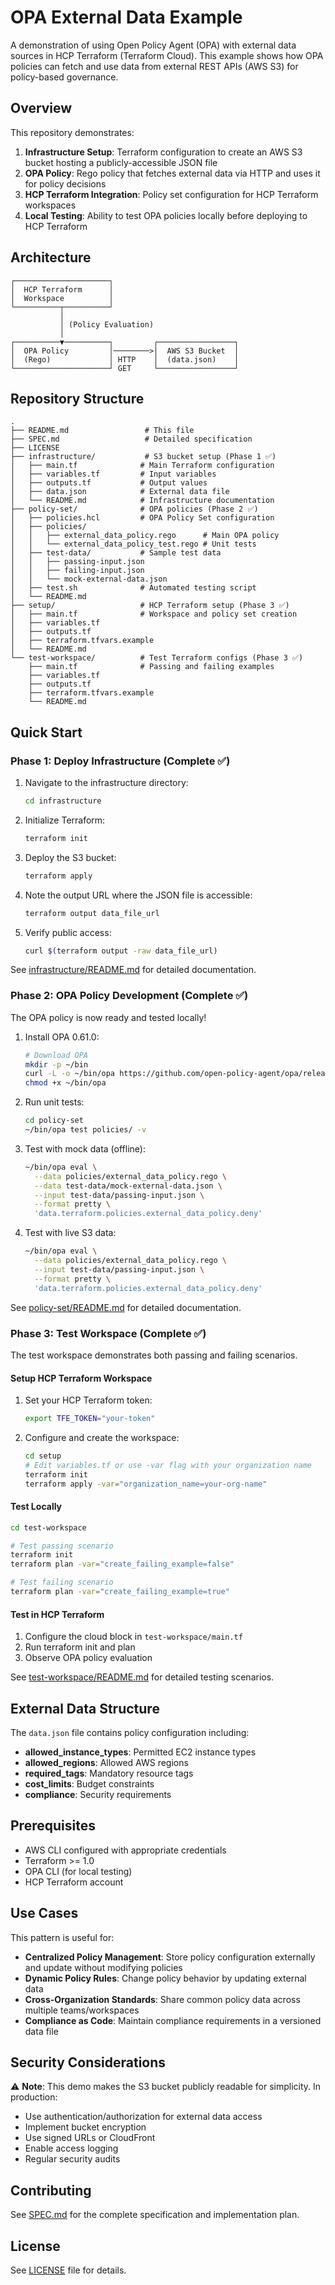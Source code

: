 # OPA External Data Example

A demonstration of using Open Policy Agent (OPA) with external data sources in HCP Terraform (Terraform Cloud). This example shows how OPA policies can fetch and use data from external REST APIs (AWS S3) for policy-based governance.

## Overview

This repository demonstrates:

1. **Infrastructure Setup**: Terraform configuration to create an AWS S3 bucket hosting a publicly-accessible JSON file
2. **OPA Policy**: Rego policy that fetches external data via HTTP and uses it for policy decisions
3. **HCP Terraform Integration**: Policy set configuration for HCP Terraform workspaces
4. **Local Testing**: Ability to test OPA policies locally before deploying to HCP Terraform

## Architecture

```
┌─────────────────────┐
│  HCP Terraform      │
│  Workspace          │
└──────────┬──────────┘
           │
           │ (Policy Evaluation)
           │
┌──────────▼──────────┐         ┌─────────────────┐
│  OPA Policy         │────────>│  AWS S3 Bucket  │
│  (Rego)             │ HTTP    │  (data.json)    │
└─────────────────────┘ GET     └─────────────────┘
```

## Repository Structure

```
.
├── README.md                 # This file
├── SPEC.md                   # Detailed specification
├── LICENSE
├── infrastructure/           # S3 bucket setup (Phase 1 ✅)
│   ├── main.tf              # Main Terraform configuration
│   ├── variables.tf         # Input variables
│   ├── outputs.tf           # Output values
│   ├── data.json            # External data file
│   └── README.md            # Infrastructure documentation
├── policy-set/              # OPA policies (Phase 2 ✅)
│   ├── policies.hcl         # OPA Policy Set configuration
│   ├── policies/
│   │   ├── external_data_policy.rego      # Main OPA policy
│   │   └── external_data_policy_test.rego # Unit tests
│   ├── test-data/           # Sample test data
│   │   ├── passing-input.json
│   │   ├── failing-input.json
│   │   └── mock-external-data.json
│   ├── test.sh              # Automated testing script
│   └── README.md
├── setup/                   # HCP Terraform setup (Phase 3 ✅)
│   ├── main.tf              # Workspace and policy set creation
│   ├── variables.tf
│   ├── outputs.tf
│   ├── terraform.tfvars.example
│   └── README.md
└── test-workspace/          # Test Terraform configs (Phase 3 ✅)
    ├── main.tf              # Passing and failing examples
    ├── variables.tf
    ├── outputs.tf
    ├── terraform.tfvars.example
    └── README.md
```

## Quick Start

### Phase 1: Deploy Infrastructure (Complete ✅)

1. Navigate to the infrastructure directory:

   ```bash
   cd infrastructure
   ```

2. Initialize Terraform:

   ```bash
   terraform init
   ```

3. Deploy the S3 bucket:

   ```bash
   terraform apply
   ```

4. Note the output URL where the JSON file is accessible:

   ```bash
   terraform output data_file_url
   ```

5. Verify public access:

   ```bash
   curl $(terraform output -raw data_file_url)
   ```

See [infrastructure/README.md](infrastructure/README.md) for detailed documentation.

### Phase 2: OPA Policy Development (Complete ✅)

The OPA policy is now ready and tested locally!

1. Install OPA 0.61.0:

   ```bash
   # Download OPA
   mkdir -p ~/bin
   curl -L -o ~/bin/opa https://github.com/open-policy-agent/opa/releases/download/v0.61.0/opa_darwin_amd64
   chmod +x ~/bin/opa
   ```

2. Run unit tests:

   ```bash
   cd policy-set
   ~/bin/opa test policies/ -v
   ```

3. Test with mock data (offline):

   ```bash
   ~/bin/opa eval \
     --data policies/external_data_policy.rego \
     --data test-data/mock-external-data.json \
     --input test-data/passing-input.json \
     --format pretty \
     'data.terraform.policies.external_data_policy.deny'
   ```

4. Test with live S3 data:

   ```bash
   ~/bin/opa eval \
     --data policies/external_data_policy.rego \
     --input test-data/passing-input.json \
     --format pretty \
     'data.terraform.policies.external_data_policy.deny'
   ```

See [policy-set/README.md](policy-set/README.md) for detailed documentation.

### Phase 3: Test Workspace (Complete ✅)

The test workspace demonstrates both passing and failing scenarios.

#### Setup HCP Terraform Workspace

1. Set your HCP Terraform token:

   ```bash
   export TFE_TOKEN="your-token"
   ```

2. Configure and create the workspace:

   ```bash
   cd setup
   # Edit variables.tf or use -var flag with your organization name
   terraform init
   terraform apply -var="organization_name=your-org-name"
   ```

#### Test Locally

```bash
cd test-workspace

# Test passing scenario
terraform init
terraform plan -var="create_failing_example=false"

# Test failing scenario  
terraform plan -var="create_failing_example=true"
```

#### Test in HCP Terraform

1. Configure the cloud block in `test-workspace/main.tf`
2. Run terraform init and plan
3. Observe OPA policy evaluation

See [test-workspace/README.md](test-workspace/README.md) for detailed testing scenarios.

## External Data Structure

The `data.json` file contains policy configuration including:

- **allowed_instance_types**: Permitted EC2 instance types
- **allowed_regions**: Allowed AWS regions
- **required_tags**: Mandatory resource tags
- **cost_limits**: Budget constraints
- **compliance**: Security requirements

## Prerequisites

- AWS CLI configured with appropriate credentials
- Terraform >= 1.0
- OPA CLI (for local testing)
- HCP Terraform account

## Use Cases

This pattern is useful for:

- **Centralized Policy Management**: Store policy configuration externally and update without modifying policies
- **Dynamic Policy Rules**: Change policy behavior by updating external data
- **Cross-Organization Standards**: Share common policy data across multiple teams/workspaces
- **Compliance as Code**: Maintain compliance requirements in a versioned data file

## Security Considerations

⚠️ **Note**: This demo makes the S3 bucket publicly readable for simplicity. In production:

- Use authentication/authorization for external data access
- Implement bucket encryption
- Use signed URLs or CloudFront
- Enable access logging
- Regular security audits

## Contributing

See [SPEC.md](SPEC.md) for the complete specification and implementation plan.

## License

See [LICENSE](LICENSE) file for details.
